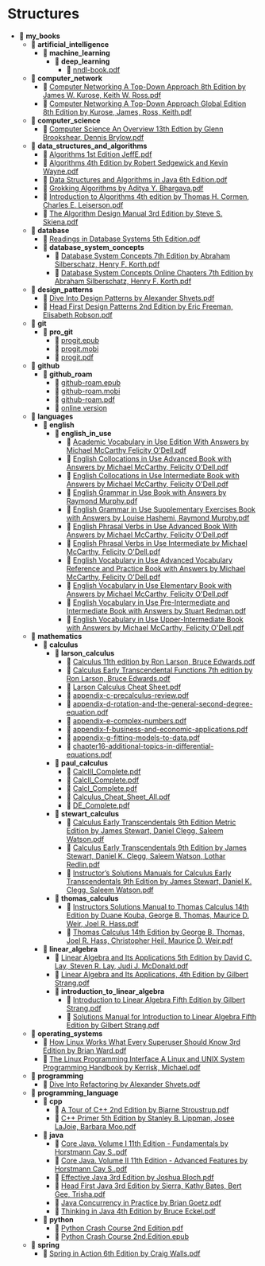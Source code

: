 # Structures

- 📂 __my\_books__
   - 📂 __artificial\_intelligence__
     - 📂 __machine\_learning__
       - 📂 __deep\_learning__
         - 📄 [nndl\-book.pdf](artificial_intelligence/machine_learning/deep_learning/nndl-book.pdf)
   - 📂 __computer\_network__
     - 📄 [Computer Networking A Top\-Down Approach 8th Edition by James W. Kurose, Keith W. Ross.pdf](computer_network/Computer%20Networking%20A%20Top-Down%20Approach%208th%20Edition%20by%20James%20W.%20Kurose%2C%20Keith%20W.%20Ross.pdf)
     - 📄 [Computer Networking A Top\-Down Approach Global Edition 8th Edition by Kurose, James, Ross, Keith.pdf](computer_network/Computer%20Networking%20A%20Top-Down%20Approach%20Global%20Edition%208th%20Edition%20by%20Kurose%2C%20James%2C%20Ross%2C%20Keith.pdf)
   - 📂 __computer\_science__
     - 📄 [Computer Science An Overview 13th Edtion by Glenn Brookshear, Dennis Brylow.pdf](computer_science/Computer%20Science%20An%20Overview%2013th%20Edtion%20by%20Glenn%20Brookshear%2C%20Dennis%20Brylow.pdf)
   - 📂 __data\_structures\_and\_algorithms__
     - 📄 [Algorithms 1st Edition JeffE.pdf](data_structures_and_algorithms/Algorithms%201st%20Edition%20JeffE.pdf)
     - 📄 [Algorithms 4th Edition by Robert Sedgewick and Kevin Wayne.pdf](data_structures_and_algorithms/Algorithms%204th%20Edition%20by%20Robert%20Sedgewick%20and%20Kevin%20Wayne.pdf)
     - 📄 [Data Structures and Algorithms in Java 6th Edition.pdf](data_structures_and_algorithms/Data%20Structures%20and%20Algorithms%20in%20Java%206th%20Edition.pdf)
     - 📄 [Grokking Algorithms by Aditya Y. Bhargava.pdf](data_structures_and_algorithms/Grokking%20Algorithms%20by%20Aditya%20Y.%20Bhargava.pdf)
     - 📄 [Introduction to Algorithms 4th edition by Thomas H. Cormen, Charles E. Leiserson.pdf](data_structures_and_algorithms/Introduction%20to%20Algorithms%204th%20edition%20by%20Thomas%20H.%20Cormen%2C%20Charles%20E.%20Leiserson.pdf)
     - 📄 [The Algorithm Design Manual 3rd Edition by Steve S. Skiena.pdf](data_structures_and_algorithms/The%20Algorithm%20Design%20Manual%203rd%20Edition%20by%20Steve%20S.%20Skiena.pdf)
   - 📂 __database__
     - 📄 [Readings in Database Systems 5th Edition.pdf](database/Readings%20in%20Database%20Systems%205th%20Edition.pdf)
     - 📂 __database\_system\_concepts__
       - 📄 [Database System Concepts 7th Edition by Abraham Silberschatz, Henry F. Korth.pdf](database/database_system_concepts/Database%20System%20Concepts%207th%20Edition%20by%20Abraham%20Silberschatz%2C%20Henry%20F.%20Korth.pdf)
       - 📄 [Database System Concepts Online Chapters 7th Edition by Abraham Silberschatz, Henry F. Korth.pdf](database/database_system_concepts/Database%20System%20Concepts%20Online%20Chapters%207th%20Edition%20by%20Abraham%20Silberschatz%2C%20Henry%20F.%20Korth.pdf)
   - 📂 __design\_patterns__
     - 📄 [Dive Into Design Patterns by Alexander Shvets.pdf](design_patterns/Dive%20Into%20Design%20Patterns%20by%20Alexander%20Shvets.pdf)
     - 📄 [Head First Design Patterns 2nd Edition by Eric Freeman, Elisabeth Robson.pdf](design_patterns/Head%20First%20Design%20Patterns%202nd%20Edition%20by%20Eric%20Freeman%2C%20Elisabeth%20Robson.pdf)
   - 📂 __git__
     - 📂 __pro\_git__
       - 📄 [progit.epub](git/pro_git/progit.epub)
       - 📄 [progit.mobi](git/pro_git/progit.mobi)
       - 📄 [progit.pdf](git/pro_git/progit.pdf)
   - 📂 __github__
     - 📂 __github\_roam__
       - 📄 [github\-roam.epub](github/github_roam/github-roam.epub)
       - 📄 [github\-roam.mobi](github/github_roam/github-roam.mobi)
       - 📄 [github\-roam.pdf](github/github_roam/github-roam.pdf)
       - 📄 [online version](github/github_roam/online%20version)
   - 📂 __languages__
     - 📂 __english__
       - 📂 __english\_in\_use__
         - 📄 [Academic Vocabulary in Use Edition With Answers by Michael McCarthy Felicity O'Dell.pdf](languages/english/english_in_use/Academic%20Vocabulary%20in%20Use%20Edition%20With%20Answers%20by%20Michael%20McCarthy%20Felicity%20O'Dell.pdf)
         - 📄 [English Collocations in Use Advanced Book with Answers by Michael McCarthy, Felicity O'Dell.pdf](languages/english/english_in_use/English%20Collocations%20in%20Use%20Advanced%20Book%20with%20Answers%20by%20Michael%20McCarthy%2C%20Felicity%20O'Dell.pdf)
         - 📄 [English Collocations in Use Intermediate Book with Answers by Michael McCarthy, Felicity O'Dell.pdf](languages/english/english_in_use/English%20Collocations%20in%20Use%20Intermediate%20Book%20with%20Answers%20by%20Michael%20McCarthy%2C%20Felicity%20O'Dell.pdf)
         - 📄 [English Grammar in Use Book with Answers by Raymond Murphy.pdf](languages/english/english_in_use/English%20Grammar%20in%20Use%20Book%20with%20Answers%20by%20Raymond%20Murphy.pdf)
         - 📄 [English Grammar in Use Supplementary Exercises Book with Answers by Louise Hashemi, Raymond Murphy.pdf](languages/english/english_in_use/English%20Grammar%20in%20Use%20Supplementary%20Exercises%20Book%20with%20Answers%20by%20Louise%20Hashemi%2C%20Raymond%20Murphy.pdf)
         - 📄 [English Phrasal Verbs in Use Advanced Book With Answers by Michael McCarthy, Felicity O'Dell.pdf](languages/english/english_in_use/English%20Phrasal%20Verbs%20in%20Use%20Advanced%20Book%20With%20Answers%20by%20Michael%20McCarthy%2C%20Felicity%20O'Dell.pdf)
         - 📄 [English Phrasal Verbs in Use Intermediate by Michael McCarthy, Felicity O'Dell.pdf](languages/english/english_in_use/English%20Phrasal%20Verbs%20in%20Use%20Intermediate%20by%20Michael%20McCarthy%2C%20Felicity%20O'Dell.pdf)
         - 📄 [English Vocabulary in Use Advanced Vocabulary Reference and Practice Book with Answers by Michael McCarthy, Felicity O'Dell.pdf](languages/english/english_in_use/English%20Vocabulary%20in%20Use%20Advanced%20Vocabulary%20Reference%20and%20Practice%20Book%20with%20Answers%20by%20Michael%20McCarthy%2C%20Felicity%20O'Dell.pdf)
         - 📄 [English Vocabulary in Use Elementary Book with Answers by Michael McCarthy, Felicity O'Dell.pdf](languages/english/english_in_use/English%20Vocabulary%20in%20Use%20Elementary%20Book%20with%20Answers%20by%20Michael%20McCarthy%2C%20Felicity%20O'Dell.pdf)
         - 📄 [English Vocabulary in Use Pre\-Intermediate and Intermediate Book with Answers by Stuart Redman.pdf](languages/english/english_in_use/English%20Vocabulary%20in%20Use%20Pre-Intermediate%20and%20Intermediate%20Book%20with%20Answers%20by%20Stuart%20Redman.pdf)
         - 📄 [English Vocabulary in Use Upper\-Intermediate Book with Answers by Michael McCarthy, Felicity O'Dell.pdf](languages/english/english_in_use/English%20Vocabulary%20in%20Use%20Upper-Intermediate%20Book%20with%20Answers%20by%20Michael%20McCarthy%2C%20Felicity%20O'Dell.pdf)
   - 📂 __mathematics__
     - 📂 __calculus__
       - 📂 __larson\_calculus__
         - 📄 [Calculus 11th edition by Ron Larson, Bruce Edwards.pdf](mathematics/calculus/larson_calculus/Calculus%2011th%20edition%20by%20Ron%20Larson%2C%20Bruce%20Edwards.pdf)
         - 📄 [Calculus Early Transcendental Functions 7th edition by Ron Larson, Bruce Edwards.pdf](mathematics/calculus/larson_calculus/Calculus%20Early%20Transcendental%20Functions%207th%20edition%20by%20Ron%20Larson%2C%20Bruce%20Edwards.pdf)
         - 📄 [Larson Calculus Cheat Sheet.pdf](mathematics/calculus/larson_calculus/Larson%20Calculus%20Cheat%20Sheet.pdf)
         - 📄 [appendix\-c\-precalculus\-review.pdf](mathematics/calculus/larson_calculus/appendix-c-precalculus-review.pdf)
         - 📄 [appendix\-d\-rotation\-and\-the\-general\-second\-degree\-equation.pdf](mathematics/calculus/larson_calculus/appendix-d-rotation-and-the-general-second-degree-equation.pdf)
         - 📄 [appendix\-e\-complex\-numbers.pdf](mathematics/calculus/larson_calculus/appendix-e-complex-numbers.pdf)
         - 📄 [appendix\-f\-business\-and\-economic\-applications.pdf](mathematics/calculus/larson_calculus/appendix-f-business-and-economic-applications.pdf)
         - 📄 [appendix\-g\-fitting\-models\-to\-data.pdf](mathematics/calculus/larson_calculus/appendix-g-fitting-models-to-data.pdf)
         - 📄 [chapter16\-additional\-topics\-in\-differential\-equations.pdf](mathematics/calculus/larson_calculus/chapter16-additional-topics-in-differential-equations.pdf)
       - 📂 __paul\_calculus__
         - 📄 [CalcIII\_Complete.pdf](mathematics/calculus/paul_calculus/CalcIII_Complete.pdf)
         - 📄 [CalcII\_Complete.pdf](mathematics/calculus/paul_calculus/CalcII_Complete.pdf)
         - 📄 [CalcI\_Complete.pdf](mathematics/calculus/paul_calculus/CalcI_Complete.pdf)
         - 📄 [Calculus\_Cheat\_Sheet\_All.pdf](mathematics/calculus/paul_calculus/Calculus_Cheat_Sheet_All.pdf)
         - 📄 [DE\_Complete.pdf](mathematics/calculus/paul_calculus/DE_Complete.pdf)
       - 📂 __stewart\_calculus__
         - 📄 [Calculus Early Transcendentals 9th Edition Metric Edition by James Stewart, Daniel Clegg, Saleem Watson.pdf](mathematics/calculus/stewart_calculus/Calculus%20Early%20Transcendentals%209th%20Edition%20Metric%20Edition%20by%20James%20Stewart%2C%20Daniel%20Clegg%2C%20Saleem%20Watson.pdf)
         - 📄 [Calculus Early Transcendentals 9th Edition by James Stewart, Daniel K. Clegg, Saleem Watson, Lothar Redlin.pdf](mathematics/calculus/stewart_calculus/Calculus%20Early%20Transcendentals%209th%20Edition%20by%20James%20Stewart%2C%20Daniel%20K.%20Clegg%2C%20Saleem%20Watson%2C%20Lothar%20Redlin.pdf)
         - 📄 [Instructor’s Solutions Manuals for Calculus Early Transcendentals 9th Edition by James Stewart, Daniel K. Clegg, Saleem Watson.pdf](mathematics/calculus/stewart_calculus/Instructor%E2%80%99s%20Solutions%20Manuals%20for%20Calculus%20Early%20Transcendentals%209th%20Edition%20by%20James%20Stewart%2C%20Daniel%20K.%20Clegg%2C%20Saleem%20Watson.pdf)
       - 📂 __thomas\_calculus__
         - 📄 [Instructors Solutions Manual to Thomas Calculus 14th Edition by Duane Kouba, George B. Thomas, Maurice D. Weir, Joel R. Hass.pdf](mathematics/calculus/thomas_calculus/Instructors%20Solutions%20Manual%20to%20Thomas%20Calculus%2014th%20Edition%20by%20Duane%20Kouba%2C%20George%20B.%20Thomas%2C%20Maurice%20D.%20Weir%2C%20Joel%20R.%20Hass.pdf)
         - 📄 [Thomas Calculus 14th Edition by George B. Thomas, Joel R. Hass, Christopher Heil, Maurice D. Weir.pdf](mathematics/calculus/thomas_calculus/Thomas%20Calculus%2014th%20Edition%20by%20George%20B.%20Thomas%2C%20Joel%20R.%20Hass%2C%20Christopher%20Heil%2C%20Maurice%20D.%20Weir.pdf)
     - 📂 __linear\_algebra__
       - 📄 [Linear Algebra and Its Applications 5th Edition by David C. Lay, Steven R. Lay, Judi J. McDonald.pdf](mathematics/linear_algebra/Linear%20Algebra%20and%20Its%20Applications%205th%20Edition%20by%20David%20C.%20Lay%2C%20Steven%20R.%20Lay%2C%20Judi%20J.%20McDonald.pdf)
       - 📄 [Linear Algebra and Its Applications, 4th Edition by Gilbert Strang.pdf](mathematics/linear_algebra/Linear%20Algebra%20and%20Its%20Applications%2C%204th%20Edition%20by%20Gilbert%20Strang.pdf)
       - 📂 __introduction\_to\_linear\_algebra__
         - 📄 [Introduction to Linear Algebra Fifth Edition by Gilbert Strang.pdf](mathematics/linear_algebra/introduction_to_linear_algebra/Introduction%20to%20Linear%20Algebra%20Fifth%20Edition%20by%20Gilbert%20Strang.pdf)
         - 📄 [Solutions Manual for Introduction to Linear Algebra Fifth Edition by Gilbert Strang.pdf](mathematics/linear_algebra/introduction_to_linear_algebra/Solutions%20Manual%20for%20Introduction%20to%20Linear%20Algebra%20Fifth%20Edition%20by%20Gilbert%20Strang.pdf)
   - 📂 __operating\_systems__
     - 📄 [How Linux Works What Every Superuser Should Know 3rd Edition by Brian Ward.pdf](operating_systems/How%20Linux%20Works%20What%20Every%20Superuser%20Should%20Know%203rd%20Edition%20by%20Brian%20Ward.pdf)
     - 📄 [The Linux Programming Interface A Linux and UNIX System Programming Handbook by Kerrisk, Michael.pdf](operating_systems/The%20Linux%20Programming%20Interface%20A%20Linux%20and%20UNIX%20System%20Programming%20Handbook%20by%20Kerrisk%2C%20Michael.pdf)
   - 📂 __programming__
     - 📄 [Dive Into Refactoring by Alexander Shvets.pdf](programming/Dive%20Into%20Refactoring%20by%20Alexander%20Shvets.pdf)
   - 📂 __programming\_language__
     - 📂 __cpp__
       - 📄 [A Tour of C++ 2nd Edition by Bjarne Stroustrup.pdf](programming_language/cpp/A%20Tour%20of%20C%2B%2B%202nd%20Edition%20by%20Bjarne%20Stroustrup.pdf)
       - 📄 [C++ Primer 5th Edition by Stanley B. Lippman, Josee LaJoie, Barbara Moo.pdf](programming_language/cpp/C%2B%2B%20Primer%205th%20Edition%20by%20Stanley%20B.%20Lippman%2C%20Josee%20LaJoie%2C%20Barbara%20Moo.pdf)
     - 📂 __java__
       - 📄 [Core Java. Volume I 11th Edition \- Fundamentals by Horstmann Cay S..pdf](programming_language/java/Core%20Java.%20Volume%20I%2011th%20Edition%20-%20Fundamentals%20by%20Horstmann%20Cay%20S..pdf)
       - 📄 [Core Java. Volume II 11th Edition \- Advanced Features by Horstmann Cay S..pdf](programming_language/java/Core%20Java.%20Volume%20II%2011th%20Edition%20-%20Advanced%20Features%20by%20Horstmann%20Cay%20S..pdf)
       - 📄 [Effective Java 3rd Edition by Joshua Bloch.pdf](programming_language/java/Effective%20Java%203rd%20Edition%20by%20Joshua%20Bloch.pdf)
       - 📄 [Head First Java 3rd Edition by Sierra, Kathy  Bates, Bert  Gee, Trisha.pdf](programming_language/java/Head%20First%20Java%203rd%20Edition%20by%20Sierra%2C%20Kathy%20%20Bates%2C%20Bert%20%20Gee%2C%20Trisha.pdf)
       - 📄 [Java Concurrency in Practice by Brian Goetz.pdf](programming_language/java/Java%20Concurrency%20in%20Practice%20by%20Brian%20Goetz.pdf)
       - 📄 [Thinking in Java 4th Edition by Bruce Eckel.pdf](programming_language/java/Thinking%20in%20Java%204th%20Edition%20by%20Bruce%20Eckel.pdf)
     - 📂 __python__
       - 📄 [Python Crash Course 2nd Edition.pdf](programming_language/python/Python%20Crash%20Course%202nd%20Edition.pdf)
       - 📄 [Python Crash Course 2nd.Edition.epub](programming_language/python/Python%20Crash%20Course%202nd.Edition.epub)
   - 📂 __spring__
     - 📄 [Spring in Action 6th Edition by Craig Walls.pdf](spring/Spring%20in%20Action%206th%20Edition%20by%20Craig%20Walls.pdf)

